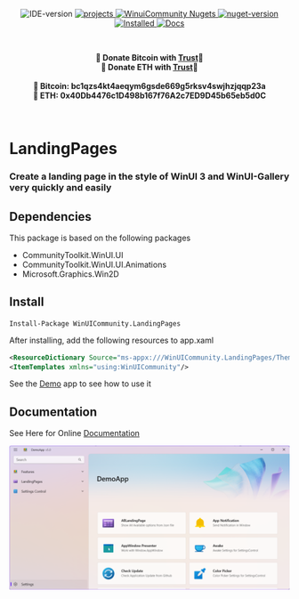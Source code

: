 ﻿<p align="center">
    <img alt="IDE-version" src="https://img.shields.io/badge/IDE-vs2022-red"/>
    <a href="https://github.com/WinUICommunity">
        <img alt="projects" src="https://img.shields.io/badge/WinUICommunity-Projects-green"></img>
    </a> 
    <a href="https://www.nuget.org/profiles/WinUICommunity">
        <img alt="WinuiCommunity Nugets" src="https://img.shields.io/badge/WinUICommunity-Nugets-green"></img>
    </a> 
    <a href="https://www.nuget.org/packages/WinUICommunity.LandingPages">
        <img alt="nuget-version" src="https://img.shields.io/nuget/v/WinUICommunity.LandingPages.svg"></img>
    </a> 
    <a href="https://www.nuget.org/packages/WinUICommunity.LandingPages">
        <img alt="Installed" src="https://img.shields.io/nuget/dt/WinUICommunity.LandingPages?color=brightgreen&label=Installs"></img>
    </a> 
    <a href="https://ghost1372.github.io/winUICommunity/">
        <img alt="Docs" src="https://img.shields.io/badge/Document-Here-critical"></img>
    </a> 
</p>

<br>
<p align="center">
	<b>🙌 Donate Bitcoin with <a href="https://link.trustwallet.com/send?coin=0&address=bc1qzs4kt4aeqym6gsde669g5rksv4swjhzjqqp23a">Trust</a>🙌</b><br>
	<b>🙌 Donate ETH with <a href="https://link.trustwallet.com/send?coin=60&address=0x40Db4476c1D498b167f76A2c7ED9D45b65eb5d0C">Trust</a>🙌</b><br><br>
	<b>🙌 Bitcoin: bc1qzs4kt4aeqym6gsde669g5rksv4swjhzjqqp23a<br></b>
	<b>🙌 ETH: 0x40Db4476c1D498b167f76A2c7ED9D45b65eb5d0C</b>
</p>
<br>

# LandingPages
 
### Create a landing page in the style of WinUI 3 and WinUI-Gallery very quickly and easily

## Dependencies

This package is based on the following packages

- CommunityToolkit.WinUI.UI
- CommunityToolkit.WinUI.UI.Animations
- Microsoft.Graphics.Win2D

## Install
```
Install-Package WinUICommunity.LandingPages
```

After installing, add the following resources to app.xaml

```xml
<ResourceDictionary Source="ms-appx:///WinUICommunity.LandingPages/Themes/Generic.xaml" />
<ItemTemplates xmlns="using:WinUICommunity"/>
```

See the [Demo](https://github.com/WinUICommunity/WinUICommunity) app to see how to use it

## Documentation

See Here for Online [Documentation](https://ghost1372.github.io/winUICommunity/)

![LandingsPage](https://raw.githubusercontent.com/ghost1372/Resources/main/LandingsPage/0.png)
